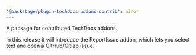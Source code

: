 ```yaml
---
'@backstage/plugin-techdocs-addons-contrib': minor
---
```


A package for contributed TechDocs addons.

In this release it will introduce the ReportIssue addon, which lets you select text and open a GitHub/Gitlab issue.
